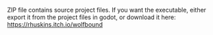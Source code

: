 ZIP file contains source project files.
If you want the executable, either export it from the project files in godot, or download it here: https://rhuskins.itch.io/wolfbound
